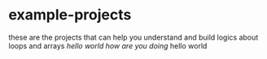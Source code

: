 # example-projects
these are the projects that can help you understand and build logics about loops and arrays
*hello world 
how are you doing*
hello world
